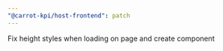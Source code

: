```yaml
---
"@carrot-kpi/host-frontend": patch
---
```


Fix height styles when loading on page and create component

